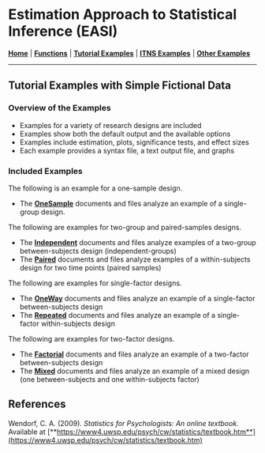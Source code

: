 # Estimation Approach to Statistical Inference (EASI)

[**Home**](https://github.com/cwendorf/EASI/) | 
[**Functions**](https://github.com/cwendorf/EASI/tree/master/A-Functions) | 
[**Tutorial Examples**](https://github.com/cwendorf/EASI/tree/master/B-TutorialExamples) | 
[**ITNS Examples**](https://github.com/cwendorf/EASI/tree/master/C-ITNSExamples) | 
[**Other Examples**](https://github.com/cwendorf/EASI/tree/master/D-OtherExamples)

---

## Tutorial Examples with Simple Fictional Data

### Overview of the Examples

- Examples for a variety of research designs are included
- Examples show both the default output and the available options
- Examples include estimation, plots, significance tests, and effect sizes
- Each example provides a syntax file, a text output file, and graphs

### Included Examples

The following is an example for a one-sample design.

- The [**OneSample**](./OneSample/) documents and files analyze an example of a single-group design.

The following are examples for two-group and paired-samples designs.

- The [**Independent**](./Independent/) documents and files analyze examples of a two-group between-subjects design (independent-groups)
- The [**Paired**](./Paired/) documents and files analyze examples of a within-subjects design for two time points (paired samples)

The following are examples for single-factor designs.

- The [**OneWay**](./OneWay/) documents and files analyze an example of a single-factor between-subjects design
- The [**Repeated**](./Repeated/) documents and files analyze an example of a single-factor within-subjects design

The following are examples for two-factor designs.
- The [**Factorial**](./Factorial/) documents and files analyze an example of a two-factor between-subjects design
- The [**Mixed**](./Mixed) documents and files analyze an example of a mixed design (one between-subjects and one within-subjects factor)

## References

Wendorf, C. A. (2009). _Statistics for Psychologists: An online textbook._ Available at [**https://www4.uwsp.edu/psych/cw/statistics/textbook.htm**](https://www4.uwsp.edu/psych/cw/statistics/textbook.htm)
